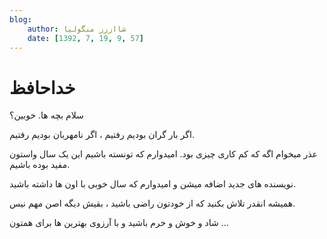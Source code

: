 ```yaml
---
blog:
    author: شااززز منگولیا
    date: [1392, 7, 19, 9, 57]
---
```

# خداحافظ

<div class="cnt">
سلام بچه ها. خوبین؟ <p></p>
<p>اگر بار گران بودیم رفتیم ، اگر نامهربان بودیم رفتیم.</p>
<p>عذر میخوام اگه که کم کاری چیزی بود. امیدوارم که تونسته باشیم این یک سال واستون مفید بوده باشیم.</p>
<p>نویسنده های جدید اضافه میشن و امیدوارم که سال خوبی با اون ها داشته باشید.</p>
<p>همیشه انقدر تلاش بکنید که از خودتون راضی باشید ، بقیش دیگه اصن مهم نیس.</p>
<p>شاد و خوش و خرم باشید و با آرزوی بهترین ها برای همتون ...</p>
<p></p>
</div>
